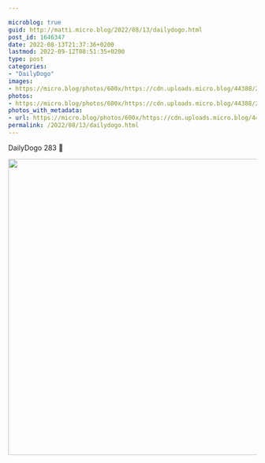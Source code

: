 ```yaml
---

microblog: true
guid: http://matti.micro.blog/2022/08/13/dailydogo.html
post_id: 1646347
date: 2022-08-13T21:37:36+0200
lastmod: 2022-09-12T08:51:35+0200
type: post
categories:
- "DailyDogo"
images:
- https://micro.blog/photos/600x/https://cdn.uploads.micro.blog/44388/2022/2a0dd69cdf.jpg
photos:
- https://micro.blog/photos/600x/https://cdn.uploads.micro.blog/44388/2022/2a0dd69cdf.jpg
photos_with_metadata:
- url: https://micro.blog/photos/600x/https://cdn.uploads.micro.blog/44388/2022/2a0dd69cdf.jpg
permalink: /2022/08/13/dailydogo.html
---
```

DailyDogo 283 🐶

<img src="https://micro.blog/photos/600x/https://blog.martin-haehnel.de/uploads/2022/2a0dd69cdf.jpg" width="600" height="600" alt="" />
